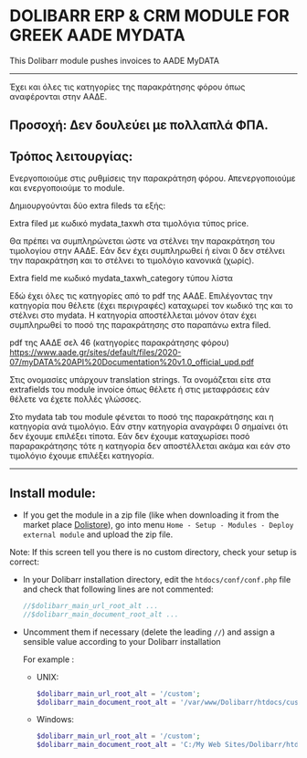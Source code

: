 # DOLIBARR ERP & CRM MODULE FOR GREEK AADE MYDATA 

This Dolibarr module pushes invoices to AADE MyDATA

***
Έχει και όλες τις κατηγορίες της παρακράτησης φόρου όπως αναφέρονται στην ΑΑΔΕ. 

## Προσοχή: Δεν δουλεύει με πολλαπλά ΦΠΑ.

## Τρόπος λειτουργίας:

Ενεργοποιούμε στις ρυθμίσεις την παρακράτηση φόρου. Απενεργοποιούμε και ενεργοποιούμε το module.

Δημιουργούνται δύο extra fileds τα εξής:

Extra filed με κωδικό mydata_taxwh στα τιμολόγια τύπος price.

Θα πρέπει να συμπληρώνεται ώστε να στέλνει την παρακράτηση του τιμολογίου στην ΑΑΔΕ. Εάν δεν έχει συμπληρωθεί ή είναι 0 δεν στέλνει την παρακράτηση και το στέλνει το τιμολόγιο κανονικά (χωρίς).

Extra field me κωδικό mydata_taxwh_category τύπου λίστα

Εδώ έχει όλες τις κατηγορίες από το pdf της ΑΑΔΕ. Επιλέγοντας την κατηγορία που θέλετε (έχει περιγραφές) καταχωρεί τον κωδικό της και το στέλνει στο mydata. Η κατηγορία αποστέλλεται μόνον όταν έχει συμπληρωθεί το ποσό της παρακράτησης στο παραπάνω extra filed.

pdf της ΑΑΔΕ σελ 46 (κατηγορίες παρακράτησης φόρου)
https://www.aade.gr/sites/default/files/2020-07/myDATA%20API%20Documentation%20v1.0_official_upd.pdf

Στις ονομασίες υπάρχουν translation strings. Τα ονομάζεται είτε στα extrafields του module invoice όπως θέλετε ή στις μεταφράσεις εάν θέλετε να έχετε πολλές γλώσσες.

Στο mydata tab του module φένεται το ποσό της παρακράτησης και η κατηγορία ανά τιμολόγιο. Εάν στην κατηγορία αναγράφει 0 σημαίνει ότι δεν έχουμε επιλέξει τίποτα. Εάν δεν έχουμε καταχωρίσει ποσό παραρακράτησης τότε η κατηγορία δεν αποστέλλεται ακάμα και εάν στο τιμολόγιο έχουμε επιλέξει κατηγορία. 


***
## Install module:
- If you get the module in a zip file (like when downloading it from the market place [Dolistore](https://www.dolistore.com)), go into
menu ```Home - Setup - Modules - Deploy external module``` and upload the zip file.


Note: If this screen tell you there is no custom directory, check your setup is correct: 

- In your Dolibarr installation directory, edit the ```htdocs/conf/conf.php``` file and check that following lines are not commented:

    ```php
    //$dolibarr_main_url_root_alt ...
    //$dolibarr_main_document_root_alt ...
    ```

- Uncomment them if necessary (delete the leading ```//```) and assign a sensible value according to your Dolibarr installation

    For example :

    - UNIX:
        ```php
        $dolibarr_main_url_root_alt = '/custom';
        $dolibarr_main_document_root_alt = '/var/www/Dolibarr/htdocs/custom';
        ```

    - Windows:
        ```php
        $dolibarr_main_url_root_alt = '/custom';
        $dolibarr_main_document_root_alt = 'C:/My Web Sites/Dolibarr/htdocs/custom';
        ```
